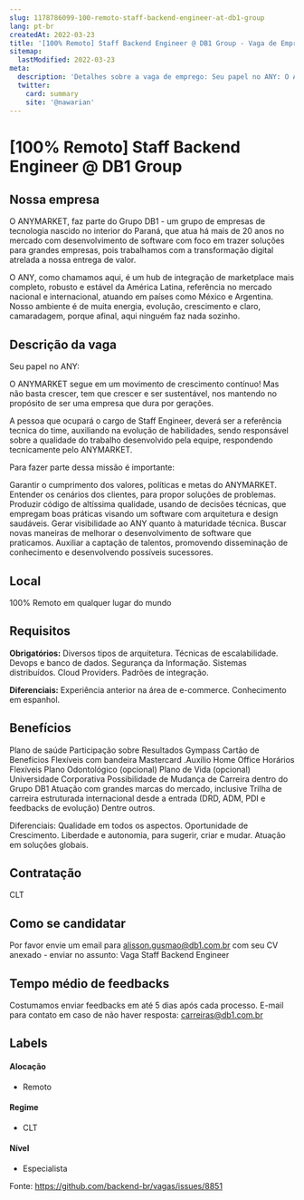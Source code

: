```yaml
---
slug: 1178786099-100-remoto-staff-backend-engineer-at-db1-group
lang: pt-br
createdAt: 2022-03-23
title: '[100% Remoto] Staff Backend Engineer @ DB1 Group - Vaga de Emprego'
sitemap:
  lastModified: 2022-03-23
meta:
  description: 'Detalhes sobre a vaga de emprego: Seu papel no ANY: O ANYMARKET segue em um movimento de crescimento contínuo! Mas não basta crescer, tem que crescer e ser sustentável, nos mantendo no propósito de ser uma empresa que dura por gerações. A pessoa que ocupará o cargo de Staff Engineer, deverá ser a referência tecnica do time, auxiliando na evolução de habilidades, sendo responsável sobre a qualidade do trabalho desenvolvido pela equipe, respondendo tecnicamente pelo ANYMARKET.   Para fazer parte dessa missão é importante: Garantir o cumprimento dos valores, políticas e metas do ANYMARKET. Entender os cenários dos clientes, para propor soluções de problemas. Produzir código de altíssima qualidade, usando de decisões técnicas, que empregam boas práticas visando um software com arquitetura e design saudáveis. Gerar visibilidade ao ANY quanto à maturidade técnica. Buscar novas maneiras de melhorar o desenvolvimento de software que praticamos. Auxiliar a captação de talentos, promovendo disseminação de conhecimento e desenvolvendo possíveis sucessores.'
  twitter:
    card: summary
    site: '@nawarian'
---
```


# [100% Remoto] Staff Backend Engineer @ DB1 Group


## Nossa empresa

O ANYMARKET, faz parte do Grupo DB1 - um grupo de empresas de tecnologia nascido no interior do Paraná, que atua há mais de 20 anos no mercado com desenvolvimento de software com foco em trazer soluções para grandes empresas, pois trabalhamos com a transformação digital atrelada a nossa entrega de valor.




O ANY, como chamamos aqui, é um hub de integração de marketplace mais completo, robusto e estável da América Latina, referência no mercado nacional e internacional, atuando em países como México e Argentina. Nosso ambiente é de muita energia, evolução, crescimento e claro, camaradagem, porque afinal, aqui ninguém faz nada sozinho.


## Descrição da vaga

Seu papel no ANY:

O ANYMARKET segue em um movimento de crescimento contínuo! Mas não basta crescer, tem que crescer e ser sustentável, nos mantendo no propósito de ser uma empresa que dura por gerações.

A pessoa que ocupará o cargo de Staff Engineer, deverá ser a referência tecnica do time, auxiliando na evolução de habilidades, sendo responsável sobre a qualidade do trabalho desenvolvido pela equipe, respondendo tecnicamente pelo ANYMARKET. 



Para fazer parte dessa missão é importante:

Garantir o cumprimento dos valores, políticas e metas do ANYMARKET.
Entender os cenários dos clientes, para propor soluções de problemas.
Produzir código de altíssima qualidade, usando de decisões técnicas, que empregam boas práticas visando um software com arquitetura e design saudáveis.
Gerar visibilidade ao ANY quanto à maturidade técnica.
Buscar novas maneiras de melhorar o desenvolvimento de software que praticamos.
Auxiliar a captação de talentos, promovendo disseminação de conhecimento e desenvolvendo possíveis sucessores.

## Local

100% Remoto em qualquer lugar do mundo

## Requisitos

**Obrigatórios:**
Diversos tipos de arquitetura.
Técnicas de escalabilidade.
Devops e banco de dados.
Segurança da Informação.
Sistemas distribuídos.
Cloud Providers.
Padrões de integração.

**Diferenciais:**
Experiência anterior na área de e-commerce.
Conhecimento em espanhol﻿.

## Benefícios

Plano de saúde
Participação sobre Resultados
Gympass
Cartão de Benefícios Flexíveis com bandeira Mastercard
.Auxílio Home Office
Horários Flexíveis
Plano Odontológico (opcional)
Plano de Vida (opcional)
Universidade Corporativa
Possibilidade de Mudança de Carreira dentro do Grupo DB1
Atuação com grandes marcas do mercado, inclusive Trilha de carreira estruturada internacional
desde a entrada (DRD, ADM, PDI e feedbacks de evolução)
Dentre outros.

Diferenciais:
Qualidade em todos os aspectos.
Oportunidade de Crescimento.
Liberdade e autonomia, para sugerir, criar e mudar.
Atuação em soluções globais.


## Contratação

CLT

## Como se candidatar

Por favor envie um email para alisson.gusmao@db1.com.br com seu CV anexado - enviar no assunto: Vaga Staff Backend Engineer

## Tempo médio de feedbacks

Costumamos enviar feedbacks em até 5 dias após cada processo.
E-mail para contato em caso de não haver resposta: carreiras@db1.com.br

## Labels

#### Alocação
- Remoto

#### Regime
- CLT

#### Nível
- Especialista




Fonte: https://github.com/backend-br/vagas/issues/8851
